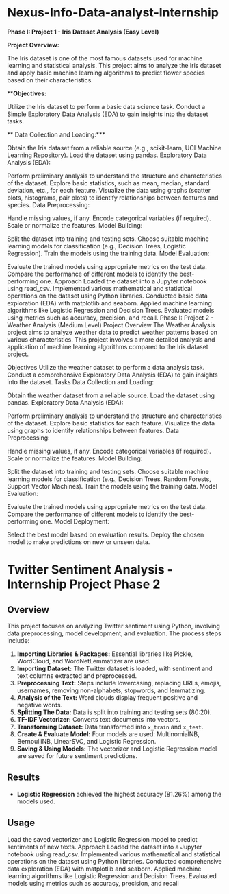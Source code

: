 # Nexus-Info-Data-analyst-Internship

**Phase I: Project 1 - Iris Dataset Analysis (Easy Level)**

**Project Overview:**

The Iris dataset is one of the most famous datasets used for machine learning and statistical analysis. This project aims to analyze the Iris dataset and apply basic machine learning algorithms to predict flower species based on their characteristics.

****Objectives:**

Utilize the Iris dataset to perform a basic data science task.
Conduct a Simple Exploratory Data Analysis (EDA) to gain insights into the dataset tasks.

** Data Collection and Loading:***

Obtain the Iris dataset from a reliable source (e.g., scikit-learn, UCI Machine Learning Repository).
Load the dataset using pandas.
Exploratory Data Analysis (EDA):

Perform preliminary analysis to understand the structure and characteristics of the dataset.
Explore basic statistics, such as mean, median, standard deviation, etc., for each feature.
Visualize the data using graphs (scatter plots, histograms, pair plots) to identify relationships between features and species.
Data Preprocessing:

Handle missing values, if any.
Encode categorical variables (if required).
Scale or normalize the features.
Model Building:

Split the dataset into training and testing sets.
Choose suitable machine learning models for classification (e.g., Decision Trees, Logistic Regression).
Train the models using the training data.
Model Evaluation:

Evaluate the trained models using appropriate metrics on the test data.
Compare the performance of different models to identify the best-performing one.
Approach
Loaded the dataset into a Jupyter notebook using read_csv.
Implemented various mathematical and statistical operations on the dataset using Python libraries.
Conducted basic data exploration (EDA) with matplotlib and seaborn.
Applied machine learning algorithms like Logistic Regression and Decision Trees.
Evaluated models using metrics such as accuracy, precision, and recall.
Phase I: Project 2 - Weather Analysis (Medium Level)
Project Overview
The Weather Analysis project aims to analyze weather data to predict weather patterns based on various characteristics. This project involves a more detailed analysis and application of machine learning algorithms compared to the Iris dataset project.

Objectives
Utilize the weather dataset to perform a data analysis task.
Conduct a comprehensive Exploratory Data Analysis (EDA) to gain insights into the dataset.
Tasks
Data Collection and Loading:

Obtain the weather dataset from a reliable source.
Load the dataset using pandas.
Exploratory Data Analysis (EDA):

Perform preliminary analysis to understand the structure and characteristics of the dataset.
Explore basic statistics for each feature.
Visualize the data using graphs to identify relationships between features.
Data Preprocessing:

Handle missing values, if any.
Encode categorical variables (if required).
Scale or normalize the features.
Model Building:

Split the dataset into training and testing sets.
Choose suitable machine learning models for classification (e.g., Decision Trees, Random Forests, Support Vector Machines).
Train the models using the training data.
Model Evaluation:

Evaluate the trained models using appropriate metrics on the test data.
Compare the performance of different models to identify the best-performing one.
Model Deployment:

Select the best model based on evaluation results.
Deploy the chosen model to make predictions on new or unseen data.


# Twitter Sentiment Analysis - Internship Project Phase 2

## Overview
This project focuses on analyzing Twitter sentiment using Python, involving data preprocessing, model development, and evaluation. The process steps include:

1. **Importing Libraries & Packages:** Essential libraries like Pickle, WordCloud, and WordNetLemmatizer are used.
2. **Importing Dataset:** The Twitter dataset is loaded, with sentiment and text columns extracted and preprocessed.
3. **Preprocessing Text:** Steps include lowercasing, replacing URLs, emojis, usernames, removing non-alphabets, stopwords, and lemmatizing.
4. **Analysis of the Text:** Word clouds display frequent positive and negative words.
5. **Splitting The Data:** Data is split into training and testing sets (80:20).
6. **TF-IDF Vectorizer:** Converts text documents into vectors.
7. **Transforming Dataset:** Data transformed into `x_train` and `x_test`.
8. **Create & Evaluate Model:** Four models are used: MultinomialNB, BernoulliNB, LinearSVC, and Logistic Regression.
9. **Saving & Using Models:** The vectorizer and Logistic Regression model are saved for future sentiment predictions.

## Results
- **Logistic Regression** achieved the highest accuracy (81.26%) among the models used.

## Usage
Load the saved vectorizer and Logistic Regression model to predict sentiments of new texts.
Approach
Loaded the dataset into a Jupyter notebook using read_csv.
Implemented various mathematical and statistical operations on the dataset using Python libraries.
Conducted comprehensive data exploration (EDA) with matplotlib and seaborn.
Applied machine learning algorithms like Logistic Regression and Decision Trees.
Evaluated models using metrics such as accuracy, precision, and recall

